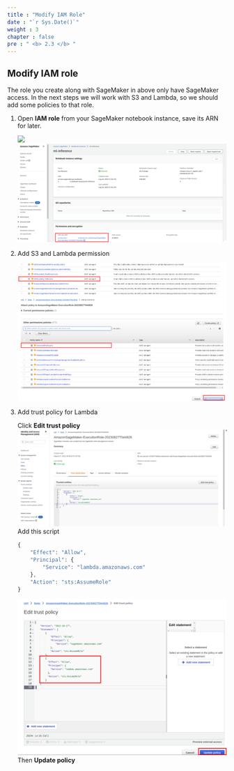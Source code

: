 ```yaml
---
title : "Modify IAM Role"
date : "`r Sys.Date()`"
weight : 3
chapter : false
pre : " <b> 2.3 </b> "
---
```


## Modify IAM role

The role you create along with SageMaker in above only have SageMaker access. In the next steps we will work with S3 and Lambda, so we should add some policies to that role.

1. Open **IAM role** from your SageMaker notebook instance, save its ARN for later.
    
    ![](/static/images/lambda/014-runpredict.png)
    ![](/static/images/lambda/015.png)
2. Add S3 and Lambda permission
    
    ![](/static/images/lambda/003.png)
    ![](/static/images/lambda/002.png)

3. Add trust policy for Lambda
    
    
    Click **Edit trust policy**
    ![](/static/images/lambda/006.png)
    Add this script
    ```jsx
    {
        "Effect": "Allow",
        "Principal": {
            "Service": "lambda.amazonaws.com"
        },
        "Action": "sts:AssumeRole"
    }
    ```
    ![](/static/images/lambda/008.png)
    Then **Update policy**